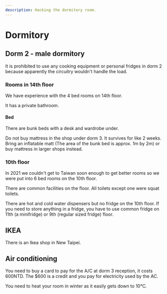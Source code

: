 ```yaml
---
description: Hacking the dormitory room.
---
```


# Dormitory

## Dorm 2 - male dormitory

It is prohibited to use any cooking equipment or personal fridges in dorm 2 because apparently the circuitry wouldn't handle the load.

### Rooms in 14th floor

We have experience with the 4 bed rooms on 14th floor.

It has a private bathroom.

#### Bed

There are bunk beds with a desk and wardrobe under.

Do not buy mattress in the shop under dorm 3. It survives for like 2 weeks. Bring an inflatable matt \(The area of the bunk bed is approx. 1m by 2m\) or buy mattress in larger shops instead.

### 10th floor

In 2021 we couldn't get to Taiwan soon enough to get better rooms so we were put into 6 bed rooms on the 10th floor.

There are common facilities on the floor. All toilets except one were squat toilets.

There are hot and cold water dispensers but no fridge on the 10th floor. If you need to store anything in a fridge, you have to use common fridge on 11th (a minifridge) or 9th (regular sized fridge) floor.

## IKEA

There is an Ikea shop in New Taipei.

## Air conditioning

You need to buy a card to pay for the A/C at dorm 3 reception, it costs 600NTD. The $600 is a credit and you pay for electricity used by the AC.

You need to heat your room in winter as it easily gets down to 10°C.

